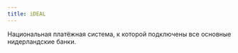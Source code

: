 ```yaml
---
title: iDEAL
---
```


Национальная платёжная система, к которой подключены все основные нидерландские банки.

<!--more-->